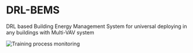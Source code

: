 # DRL-BEMS
DRL based Building Energy Management System for universal deploying in any buildings with Multi-VAV system




<img src="HVAC_2.0.gif" alt="Training process monitoring">




